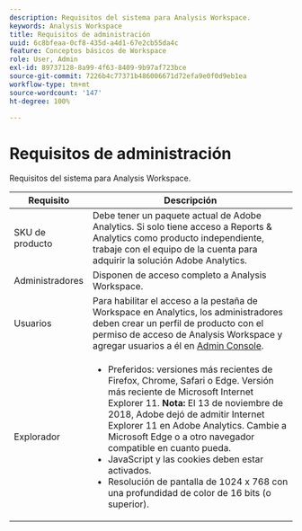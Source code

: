 ```yaml
---
description: Requisitos del sistema para Analysis Workspace.
keywords: Analysis Workspace
title: Requisitos de administración
uuid: 6c8bfeaa-0cf8-435d-a4d1-67e2cb55da4c
feature: Conceptos básicos de Workspace
role: User, Admin
exl-id: 89737128-8a99-4f63-8409-9b97af723bce
source-git-commit: 7226b4c77371b486006671d72efa9e0f0d9eb1ea
workflow-type: tm+mt
source-wordcount: '147'
ht-degree: 100%

---
```


# Requisitos de administración

Requisitos del sistema para Analysis Workspace.

| Requisito | Descripción |
|--- |--- |
| SKU de producto | Debe tener un paquete actual de Adobe Analytics. Si solo tiene acceso a Reports &amp; Analytics como producto independiente, trabaje con el equipo de la cuenta para adquirir la solución Adobe Analytics. |
| Administradores | Disponen de acceso completo a Analysis Workspace. |
| Usuarios | Para habilitar el acceso a la pestaña de Workspace en Analytics, los administradores deben crear un perfil de producto con el permiso de acceso de Analysis Workspace y agregar usuarios a él en [Admin Console](/help/admin/admin-console/permissions/product-profile.md). |
| Explorador | <ul><li>Preferidos: versiones más recientes de Firefox, Chrome, Safari o Edge. Versión más reciente de Microsoft Internet Explorer 11. **Nota:** El 13 de noviembre de 2018, Adobe dejó de admitir Internet Explorer 11 en Adobe Analytics. Cambie a Microsoft Edge o a otro navegador compatible en cuanto pueda.</li><li>JavaScript y las cookies deben estar activados.</li><li>Resolución de pantalla de 1024 x 768 con una profundidad de color de 16 bits (o superior).</li></ul> |
